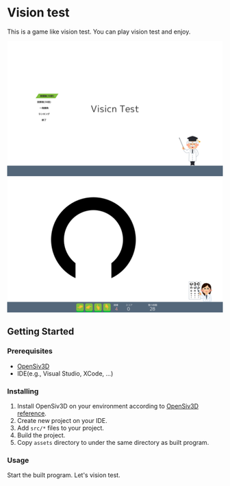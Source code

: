 # Vision test
This is a game like vision test.
You can play vision test and enjoy.

![menu_image](./images/menu.png)
![game_image](./images/game.png)

## Getting Started

### Prerequisites
- [OpenSiv3D](https://siv3d.github.io/)
- IDE(e.g., Visual Studio, XCode, ...)

### Installing
1. Install OpenSiv3D on your environment according to [OpenSiv3D reference](https://scrapbox.io/Siv3D/OpenSiv3D%E3%83%AA%E3%83%95%E3%82%A1%E3%83%AC%E3%83%B3%E3%82%B9).
2. Create new project on your IDE.
3. Add `src/*` files to your project.
4. Build the project.
5. Copy `assets` directory to under the same directory as built program.

### Usage
Start the built program. Let's vision test.
